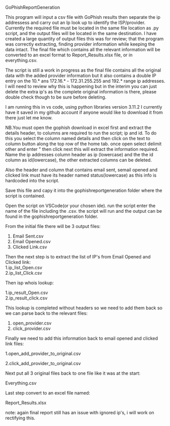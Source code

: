 
GoPhishReportGeneration

This program will input a csv file with GoPhish results then separate the ip addressess and carry out an Ip look up to identify the ISP/provider. Currently the required file must be located in the same file location as .py script, and the output files will be located in the same destination. I have created a large quantity of output files this was for review; that the program was correctly extracting, finding provider information while keeping the data intact. The final file which contains all the relevant information will be converted to an excel format to Report_Results.xlsx file, or in everything.csv.

The script is still a work in progress as the final file contains all the original data with the added provider information but it also contains a double IP entry on the 10.* ans 172.16.* - 172.31.255.255 and 192.* range ip addresses. I will need to review why this is happening but in the interim you can just delete the extra ip's as the complete original information is there, please double check though to be sure before deleting. 

I am running this in vs code, using python libraries version 3.11.2 I currently have it saved in my github account if anyone would like to download it from there just let me know.

NB.You must open the gophish download in excel first and extract the details header, to columns are required to run the script; ip and id. To do this you select the column named details and then click on the text to column button along the top row of the home tab. once open select delimit other and enter " then click next this will extract the information required. Name the ip addresses column header as ip (lowercase) and the the id column as id(lowercase), the other extracted columns can be deleted. 

Also the header and column that contains email sent, semail opened and clicked link must have its header named status(lowercase) as this info is hardcoded into the script.

Save this file and capy it into the gophishreportgeneration folder where the script is contained.

Open the script on VSCode(or your chosen ide). run the script enter the name of the file including the <nameoffile>.csv. the script will run and the output can be found in the gophishreportgeneration folder.




From the initial file there will be 3 output files:
1. Email Sent.csv 
2. Email Opened.csv
3. Clicked Link.csv

Then the next step is to extract the list of IP's from Email Opened and Clicked link:   
1.ip_list_Open.csv  
2.ip_list_Click.csv
                                                                                                                                             
Then isp whois lookup: 

1.ip_result_Open.csv  
2.ip_result_click.csv


This lookup is completed without headers so we need to add them back so we can parse back to the relevant files: 
1. open_provider.csv
2. click_provider.csv

                                                                                                                                        
                                                                                                                                      

Finally we need to add this information back to email opened and clicked link files: 

1.open_add_provider_to_original.csv

2.click_add_provider_to_original.csv

Next put all 3 original files back to one file like it was at the start:

Everything.csv


Last step convert to an excel file named: 


Report_Results.xlsx                                                                                   


note: again final report still has an issue with ignored ip's, i will work on rectifying this.

